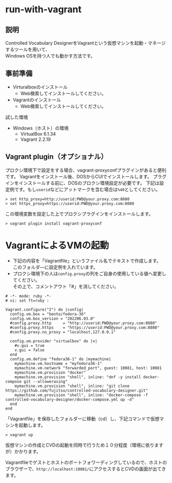 # run-with-vagrant

## 説明
Controlled Vocabulary DesignerをVagrantという仮想マシンを起動・マネージするツールを用いて、  
Windows OSを持つ人でも動かす方法です。

## 事前準備
- Virturalboxのインストール  
  - Web検索してインストールしてください。
- Vagrantのインストール  
  - Web検索してインストールしてください。

試した環境
- Windows（ホスト）の環境
  - VirtualBox 6.1.34
  - Vagrant 2.2.19


## Vagrant plugin（オプショナル）
プロクシ環境下で設定をする場合、vagrant-proxyconfプラグインがあると便利です。
Vagrantをインストール後、DOSからCUIでインストールします。
プラグインをインストールする前に、DOSのプロクシ環境設定が必要です。
下記は設定例です。もし```userid```などにアットマークを含む場合は```%40```としてください。
```
> set http_proxy=http://userid:PWD@your.proxy.com:8080
> set https_proxy=https://userid:PWD@your.proxy.com:8080
```
この環境変数を設定した上でプロクシプラグインをインストールします。
```
> vagrant plugin install vagrant-proxyconf
```


# VagrantによるVMの起動
- 下記の内容を「Vagrantfile」というファイル名でテキストで作成します。  
  このフォルダ―に設定例を入れています。
-  プロクシ環境下の人は```config.proxy```の列をご自身の使用している値へ変更してください。  
  その上で、コメントアウト「#」を消してください。
```
# -*- mode: ruby -*-
# vi: set ft=ruby :

Vagrant.configure("2") do |config|
  config.vm.box = "bento/fedora-36" 
  config.vm.box_version = "202206.03.0"
  #config.proxy.http     = "http://userid:PWD@your.proxy.com:8080"
  #config.proxy.https    = "https://userid:PWD@your.proxy.com:8080"
  #config.proxy.no_proxy = "localhost,127.0.0.1"
  
  config.vm.provider "virtualbox" do |v|
    #v.gui = true
    v.gui = false
  end
  config.vm.define "fedora36-1" do |mymachine|
    mymachine.vm.hostname = "myfedora36-1"
    mymachine.vm.network "forwarded_port", guest: 10081, host: 10081 
    mymachine.vm.provision "docker"  
    mymachine.vm.provision "shell", inline: "dnf -y install docker-compose git --allowerasing"
    mymachine.vm.provision "shell", inline: "git clone https://github.com/fujitsu/controlled-vocabulary-designer.git"
    mymachine.vm.provision "shell", inline: "docker-compose -f controlled-vocabulary-designer/docker-compose.yml up -d"
  end
end
```

「Vagrantfile」を保存したフォルダーに移動（cd）し、下記コマンドで仮想マシンを起動します。
```
> vagrant up
```
仮想マシンの作成とCVDの起動を同時で行うため１０分程度（環境に依りますが）かかります。

Vagrantfileでゲストとホストのポートフォワーディングしているので、ホストのブラウザーで、```http://localhost:10081/```にアクセスするとCVDの画面が出てきます。  

